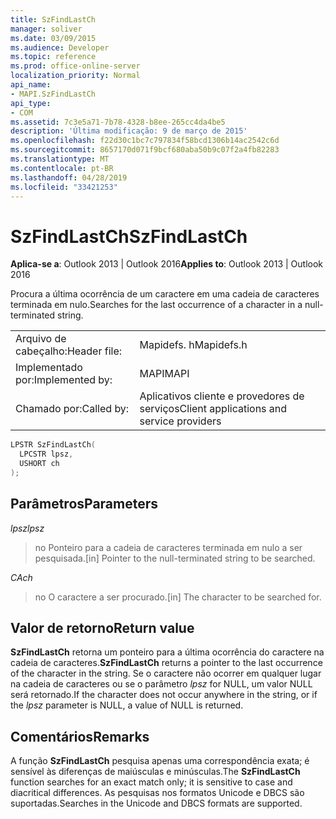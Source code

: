 ```yaml
---
title: SzFindLastCh
manager: soliver
ms.date: 03/09/2015
ms.audience: Developer
ms.topic: reference
ms.prod: office-online-server
localization_priority: Normal
api_name:
- MAPI.SzFindLastCh
api_type:
- COM
ms.assetid: 7c3e5a71-7b78-4328-b8ee-265cc4da4be5
description: 'Última modificação: 9 de março de 2015'
ms.openlocfilehash: f22d30c1bc7c797834f58bcd1306b14ac2542c6d
ms.sourcegitcommit: 8657170d071f9bcf680aba50b9c07f2a4fb82283
ms.translationtype: MT
ms.contentlocale: pt-BR
ms.lasthandoff: 04/28/2019
ms.locfileid: "33421253"
---
```

# <a name="szfindlastch"></a><span data-ttu-id="9c127-103">SzFindLastCh</span><span class="sxs-lookup"><span data-stu-id="9c127-103">SzFindLastCh</span></span>

  
  
<span data-ttu-id="9c127-104">**Aplica-se a**: Outlook 2013 | Outlook 2016</span><span class="sxs-lookup"><span data-stu-id="9c127-104">**Applies to**: Outlook 2013 | Outlook 2016</span></span> 
  
<span data-ttu-id="9c127-105">Procura a última ocorrência de um caractere em uma cadeia de caracteres terminada em nulo.</span><span class="sxs-lookup"><span data-stu-id="9c127-105">Searches for the last occurrence of a character in a null-terminated string.</span></span> 
  
|||
|:-----|:-----|
|<span data-ttu-id="9c127-106">Arquivo de cabeçalho:</span><span class="sxs-lookup"><span data-stu-id="9c127-106">Header file:</span></span>  <br/> |<span data-ttu-id="9c127-107">Mapidefs. h</span><span class="sxs-lookup"><span data-stu-id="9c127-107">Mapidefs.h</span></span>  <br/> |
|<span data-ttu-id="9c127-108">Implementado por:</span><span class="sxs-lookup"><span data-stu-id="9c127-108">Implemented by:</span></span>  <br/> |<span data-ttu-id="9c127-109">MAPI</span><span class="sxs-lookup"><span data-stu-id="9c127-109">MAPI</span></span>  <br/> |
|<span data-ttu-id="9c127-110">Chamado por:</span><span class="sxs-lookup"><span data-stu-id="9c127-110">Called by:</span></span>  <br/> |<span data-ttu-id="9c127-111">Aplicativos cliente e provedores de serviços</span><span class="sxs-lookup"><span data-stu-id="9c127-111">Client applications and service providers</span></span>  <br/> |
   
```cpp
LPSTR SzFindLastCh(
  LPCSTR lpsz,
  USHORT ch
);
```

## <a name="parameters"></a><span data-ttu-id="9c127-112">Parâmetros</span><span class="sxs-lookup"><span data-stu-id="9c127-112">Parameters</span></span>

 <span data-ttu-id="9c127-113">_lpsz_</span><span class="sxs-lookup"><span data-stu-id="9c127-113">_lpsz_</span></span>
  
> <span data-ttu-id="9c127-114">no Ponteiro para a cadeia de caracteres terminada em nulo a ser pesquisada.</span><span class="sxs-lookup"><span data-stu-id="9c127-114">[in] Pointer to the null-terminated string to be searched.</span></span> 
    
 <span data-ttu-id="9c127-115">_CA_</span><span class="sxs-lookup"><span data-stu-id="9c127-115">_ch_</span></span>
  
> <span data-ttu-id="9c127-116">no O caractere a ser procurado.</span><span class="sxs-lookup"><span data-stu-id="9c127-116">[in] The character to be searched for.</span></span>
    
## <a name="return-value"></a><span data-ttu-id="9c127-117">Valor de retorno</span><span class="sxs-lookup"><span data-stu-id="9c127-117">Return value</span></span>

 <span data-ttu-id="9c127-118">**SzFindLastCh** retorna um ponteiro para a última ocorrência do caractere na cadeia de caracteres.</span><span class="sxs-lookup"><span data-stu-id="9c127-118">**SzFindLastCh** returns a pointer to the last occurrence of the character in the string.</span></span> <span data-ttu-id="9c127-119">Se o caractere não ocorrer em qualquer lugar na cadeia de caracteres ou se o parâmetro _lpsz_ for NULL, um valor NULL será retornado.</span><span class="sxs-lookup"><span data-stu-id="9c127-119">If the character does not occur anywhere in the string, or if the  _lpsz_ parameter is NULL, a value of NULL is returned.</span></span> 
  
## <a name="remarks"></a><span data-ttu-id="9c127-120">Comentários</span><span class="sxs-lookup"><span data-stu-id="9c127-120">Remarks</span></span>

<span data-ttu-id="9c127-121">A função **SzFindLastCh** pesquisa apenas uma correspondência exata; é sensível às diferenças de maiúsculas e minúsculas.</span><span class="sxs-lookup"><span data-stu-id="9c127-121">The **SzFindLastCh** function searches for an exact match only; it is sensitive to case and diacritical differences.</span></span> <span data-ttu-id="9c127-122">As pesquisas nos formatos Unicode e DBCS são suportadas.</span><span class="sxs-lookup"><span data-stu-id="9c127-122">Searches in the Unicode and DBCS formats are supported.</span></span> 
  

